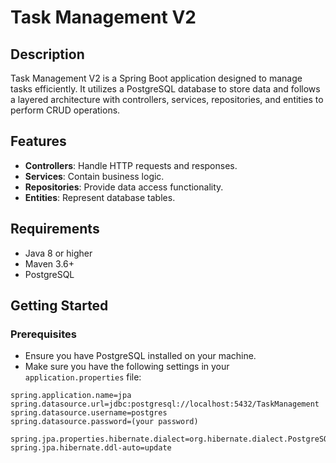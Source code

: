 # Task Management V2

## Description
Task Management V2 is a Spring Boot application designed to manage tasks efficiently. It utilizes a PostgreSQL database to store data and follows a layered architecture with controllers, services, repositories, and entities to perform CRUD operations.

## Features
- **Controllers**: Handle HTTP requests and responses.
- **Services**: Contain business logic.
- **Repositories**: Provide data access functionality.
- **Entities**: Represent database tables.

## Requirements
- Java 8 or higher
- Maven 3.6+
- PostgreSQL

## Getting Started

### Prerequisites
- Ensure you have PostgreSQL installed on your machine.
- Make sure you have the following settings in your `application.properties` file:

```properties
spring.application.name=jpa
spring.datasource.url=jdbc:postgresql://localhost:5432/TaskManagement
spring.datasource.username=postgres
spring.datasource.password=(your password)

spring.jpa.properties.hibernate.dialect=org.hibernate.dialect.PostgreSQLDialect
spring.jpa.hibernate.ddl-auto=update

